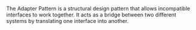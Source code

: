 The Adapter Pattern is a structural design pattern that allows incompatible interfaces to work together. 
It acts as a bridge between two different systems by translating one interface into another.